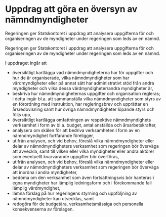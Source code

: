 # Uppdrag att göra en översyn av nämndmyndigheter

Regeringen ger Statskontoret i uppdrag att analysera uppgifterna för och organiseringen av de myndigheter under regeringen som leds av en nämnd.

Regeringen ger Statskontoret i uppdrag att analysera uppgifterna för och organiseringen av de myndigheter under regeringen som leds av en nämnd.

I uppdraget ingår att

* översiktligt kartlägga vad nämndmyndigheterna har för uppgifter och
hur de är organiserade, vilka nämndmyndigheter som har
värdmyndigheter eller på annat sätt har administrativt stöd från andra
myndigheter och vilka dessa värdmyndigheter/andra myndigheter är,
* beskriva hur nämndmyndigheternas uppgifter och organisation regleras; i detta ingår bl.a. att sammanställa vilka nämndmyndigheter som styrs av en förordning med instruktion, har regleringsbrev och upprättar en årsredovisning samt hur övriga nämndmyndigheter löpande styrs och följs upp,
* översiktligt kartlägga omfattningen av respektive nämndmyndighets
verksamhet i form av bl.a. budget, antal anställda och årsarbetskrafter,
* analysera om skälen för att bedriva verksamheten i form av en
nämndmyndighet fortfarande föreligger,
* utifrån analysen, och vid behov, föreslå vilka nämndmyndigheter eller
delar av nämndmyndigheters verksamhet som regeringen bör
överväga att avveckla, samt till vilken eller vilka myndigheter eller
andra aktörer som eventuellt kvarvarande uppgifter bör överföras,
* utifrån analysen, och vid behov, föreslå vilka nämndmyndigheter eller
delar av nämndmyndigheters verksamhet som regeringen bör
överväga att inordna i andra myndigheter,
* bedöma om den verksamhet som även fortsättningsvis bör hanteras i egna myndigheter har lämplig ledningsform och i förekommande fall lämplig värdmyndighet,
* lämna förslag på hur regeringens styrning och uppföljning av nämndmyndigheter kan utvecklas, samt
* redogöra för de budgetära, verksamhetsmässiga och personella konsekvenserna av förslagen.
